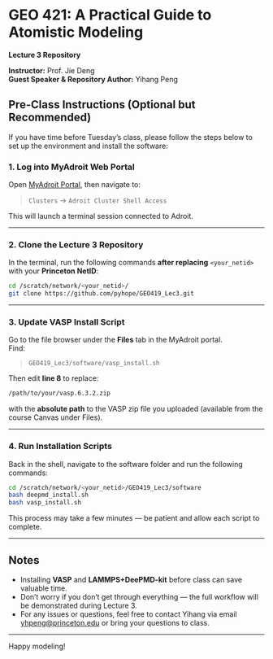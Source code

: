 # GEO 421: A Practical Guide to Atomistic Modeling  
**Lecture 3 Repository**

**Instructor:** Prof. Jie Deng  
**Guest Speaker & Repository Author:** Yihang Peng

## Pre-Class Instructions (Optional but Recommended)

If you have time before Tuesday’s class, please follow the steps below to set up the environment and install the software:

### 1. Log into MyAdroit Web Portal
Open [MyAdroit Portal](https://myadroit.princeton.edu), then navigate to:

> `Clusters` → `Adroit Cluster Shell Access`

This will launch a terminal session connected to Adroit.

---

### 2. Clone the Lecture 3 Repository

In the terminal, run the following commands **after replacing** `<your_netid>` with your **Princeton NetID**:

```bash
cd /scratch/network/<your_netid>/
git clone https://github.com/pyhope/GEO419_Lec3.git
```

---

### 3. Update VASP Install Script

Go to the file browser under the **Files** tab in the MyAdroit portal.  
Find:

> `GEO419_Lec3/software/vasp_install.sh`

Then edit **line 8** to replace:

```bash
/path/to/your/vasp.6.3.2.zip
```

with the **absolute path** to the VASP zip file you uploaded (available from the course Canvas under Files).

---

### 4. Run Installation Scripts

Back in the shell, navigate to the software folder and run the following commands:

```bash
cd /scratch/network/<your_netid>/GEO419_Lec3/software
bash deepmd_install.sh
bash vasp_install.sh
```

This process may take a few minutes — be patient and allow each script to complete.

---

## Notes

- Installing **VASP** and **LAMMPS+DeePMD-kit** before class can save valuable time.
- Don’t worry if you don’t get through everything — the full workflow will be demonstrated during Lecture 3.
- For any issues or questions, feel free to contact Yihang via email yhpeng@princeton.edu or bring your questions to class.

---

Happy modeling!

